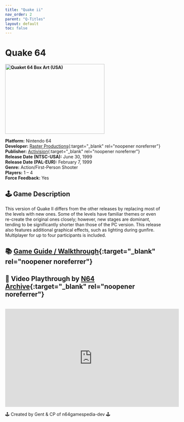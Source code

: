 ```yaml
---
title: "Quake ii"
nav_order: 2
parent: "Q-Titles"
layout: default
toc: false
---
```


# Quake 64

<b>
<img src="https://www.n64gamespedia.com/wp-content/uploads/2025/01/dd066291-42ce-4088-83d0-46df857b0aa41.jpg" alt="Quaket 64 Box Art (USA)" width="320" height="224" />
</b>

**Platform:** Nintendo 64  
**Developer:** [Raster Productions](https://www.mobygames.com/company/raster-productions-llc){:target="_blank" rel="noopener noreferrer"}  
**Publisher:** [Activision](https://en.wikipedia.org/wiki/Activision){:target="_blank" rel="noopener noreferrer"}  
**Release Date (NTSC-USA):** June 30, 1999  
**Release Date (PAL-EUR):** February 7, 1999  
**Genre:** Action/First-Person Shooter  
**Players:** 1 – 4  
**Force Feedback:** Yes  

## 🕹️ Game Description
This version of Quake II differs from the other releases by replacing most of the levels with new ones. Some of the levels have familiar themes or even re-create the original ones closely; however, new stages are dominant, tending to be significantly shorter than those of the PC version. This release also features additional graphical effects, such as lighting during gunfire. Multiplayer for up to four participants is included.

## 📚 [Game Guide / Walkthrough](https://gamefaqs.gamespot.com/n64/198378-quake-ii/faqs/51546){:target="_blank" rel="noopener noreferrer"}

## 🎥 Video Playthrough by [N64 Archive](https://www.youtube.com/c/N64Archive){:target="_blank" rel="noopener noreferrer"}
<br />
<iframe width="560" height="315" src="https://www.youtube.com/embed/SeezKBI5kew?si=OpVaoZtmkHzJSr74" title="Quake II Gameplay" frameborder="0" allowfullscreen></iframe>

🕹️ Created by Gent & CP of n64gamespedia-dev 🕹️  
<!-- Vault Format: n64gamespedia-dev -->  
<!-- Protocol Source: _vault-specs/format-protocol.md -->
